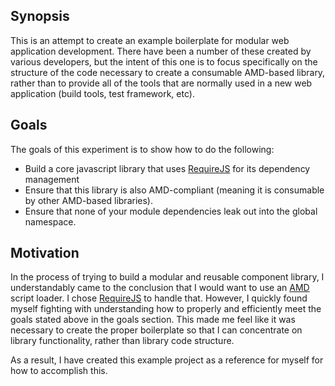 ## Synopsis

This is an attempt to create an example boilerplate for modular web application development.  There have been a number
of these created by various developers, but the intent of this one is to focus specifically on the structure of the 
code necessary to create a consumable AMD-based library, rather than to provide all of the tools that are normally
used in a new web application (build tools, test framework, etc).

## Goals
The goals of this experiment is to show how to do the following:
* Build a core javascript library that uses [RequireJS][1] for its dependency management
* Ensure that this library is also AMD-compliant (meaning it is consumable by other AMD-based libraries).
* Ensure that none of your module dependencies leak out into the global namespace.

## Motivation

In the process of trying to build a modular and reusable component library, I understandably came to the conclusion 
that I would want to use an [AMD][2] script loader.  I chose [RequireJS][1] to handle that.  However, I quickly 
found myself fighting with understanding how to properly and efficiently meet the goals stated above in the goals 
section. This made me feel like it was necessary to create the proper boilerplate so that I can concentrate on library
functionality, rather than library code structure.

As a result, I have created this example project as a reference for myself for how to accomplish this. 

[1]: http://requirejs.org/
[2]: https://github.com/amdjs/amdjs-api/wiki/AMD
